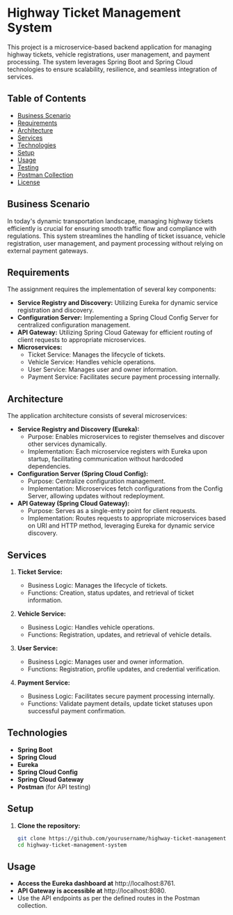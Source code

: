 # Highway Ticket Management System

This project is a microservice-based backend application for managing highway tickets, vehicle registrations, user management, and payment processing. The system leverages Spring Boot and Spring Cloud technologies to ensure scalability, resilience, and seamless integration of services.

## Table of Contents

- [Business Scenario](#business-scenario)
- [Requirements](#requirements)
- [Architecture](#architecture)
- [Services](#services)
- [Technologies](#technologies)
- [Setup](#setup)
- [Usage](#usage)
- [Testing](#testing)
- [Postman Collection](#postman-collection)
- [License](#license)

## Business Scenario

In today's dynamic transportation landscape, managing highway tickets efficiently is crucial for ensuring smooth traffic flow and compliance with regulations. This system streamlines the handling of ticket issuance, vehicle registration, user management, and payment processing without relying on external payment gateways.

## Requirements

The assignment requires the implementation of several key components:

- **Service Registry and Discovery:** Utilizing Eureka for dynamic service registration and discovery.
- **Configuration Server:** Implementing a Spring Cloud Config Server for centralized configuration management.
- **API Gateway:** Utilizing Spring Cloud Gateway for efficient routing of client requests to appropriate microservices.
- **Microservices:**
    - Ticket Service: Manages the lifecycle of tickets.
    - Vehicle Service: Handles vehicle operations.
    - User Service: Manages user and owner information.
    - Payment Service: Facilitates secure payment processing internally.

## Architecture

The application architecture consists of several microservices:

- **Service Registry and Discovery (Eureka):**
    - Purpose: Enables microservices to register themselves and discover other services dynamically.
    - Implementation: Each microservice registers with Eureka upon startup, facilitating communication without hardcoded dependencies.
- **Configuration Server (Spring Cloud Config):**
    - Purpose: Centralize configuration management.
    - Implementation: Microservices fetch configurations from the Config Server, allowing updates without redeployment.
- **API Gateway (Spring Cloud Gateway):**
    - Purpose: Serves as a single-entry point for client requests.
    - Implementation: Routes requests to appropriate microservices based on URI and HTTP method, leveraging Eureka for dynamic service discovery.

## Services

1. **Ticket Service:**
    - Business Logic: Manages the lifecycle of tickets.
    - Functions: Creation, status updates, and retrieval of ticket information.

2. **Vehicle Service:**
    - Business Logic: Handles vehicle operations.
    - Functions: Registration, updates, and retrieval of vehicle details.

3. **User Service:**
    - Business Logic: Manages user and owner information.
    - Functions: Registration, profile updates, and credential verification.

4. **Payment Service:**
    - Business Logic: Facilitates secure payment processing internally.
    - Functions: Validate payment details, update ticket statuses upon successful payment confirmation.

## Technologies

- **Spring Boot**
- **Spring Cloud**
- **Eureka**
- **Spring Cloud Config**
- **Spring Cloud Gateway**
- **Postman** (for API testing)

## Setup

1. **Clone the repository:**

   ```bash
   git clone https://github.com/yourusername/highway-ticket-management-system.git
   cd highway-ticket-management-system

## Usage
- **Access the Eureka dashboard at** http://localhost:8761.
- **API Gateway is accessible at** http://localhost:8080.
- Use the API endpoints as per the defined routes in the Postman collection.

